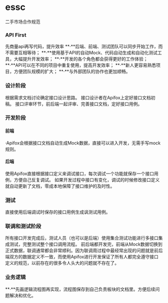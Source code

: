 # essc
二手市场合作规范

### API First
先商量api再写代码，提升效率
**·**后端、前端、测试团队可以同步开始工作，而不需要互相等待；
**·**使用基于API的自动Mock、代码自动生成和自动化测试工具，大幅提升开发效率；
**·**开发的各个角色都会获得更好的工作体验；
**·**API可以在不同的项目中重复使用，提高开发效率；
**·**新人更容易熟悉项目，方便团队规模的扩大；
**·**与外部团队的协作也更加顺畅。

### 设计阶段

根据需求文档讨论确定接口设计思路。
接口设计者在Apifox上定好接口文档初稿。
接口评审环节，前后端一起评审、完善接口文档，定好接口用例。

### 开发阶段

#### 前端

·Apifox会根据接口文档自动生成Mock数据，直接可以进入开发，无需手写mock规则。

#### 后端

使用Apifox直接根据接口定义来调试接口，每次调试一个功能就保存一个接口用例，方便自己反复调试。
如果开发过程中接口有变化，调试的时候修改接口定义就自动更新了文档，零成本地保障了接口维护的及时性。

### 测试

直接使用后端调试时保存的接口用例生成讽测试用例。

### 联调和测试阶段

所有接口开发完成后，测试人员（也可以是后端）使用集合测试功能进行多接口集成测试，完整测试整个接口调用流程。
前后端都开发完，前端从Mock数据切换到正式数据，联调通常都会非常顺利。因为联调周过程中最经常出现的问题就是前后端双方的数据定义不一致，而使用Apifox进行开发保证了所有人都完全遵守接口定义的规范，以前存在的很多令人头大的问题就不存在了。

### 业务逻辑

**·**先画逻辑流程图再实现，流程图保存到自己负责板块的文档里。方便后续问题解决和优化。

